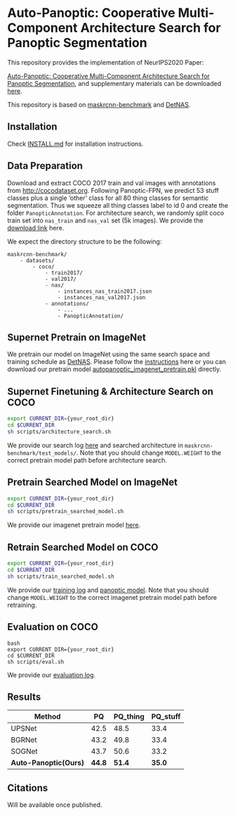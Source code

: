 # Auto-Panoptic: Cooperative Multi-Component Architecture Search for Panoptic Segmentation

This repository provides the implementation of NeurIPS2020 Paper: 

[Auto-Panoptic: Cooperative Multi-Component Architecture Search for Panoptic Segmentation](https://drive.google.com/file/d/16AAx-Rdi4tO22ta0CrFAyMsaaRbgQfCF/view?usp=sharing),
and supplementary materials can be downloaded [here](https://drive.google.com/file/d/1osijWS1HcdZmW0P9Tels3nnAZbXugMRl/view?usp=sharing).

This repository is based on [maskrcnn-benchmark](https://github.com/facebookresearch/maskrcnn-benchmark) and [DetNAS](https://github.com/megvii-model/DetNAS).

## Installation
Check [INSTALL.md](https://github.com/Jacobew/AutoPanoptic/blob/master/INSTALL.md) for installation instructions.


## Data Preparation
Download and extract COCO 2017 train and val images with annotations from http://cocodataset.org. 
Following Panoptic-FPN, we predict 53 stuff classes plus a single ‘other’ class for all 80 thing classes for semantic segmentation. 
Thus we squeeze all thing classes label to id 0 and create the folder `PanopticAnnotation`.
For architecture search, we randomly split coco train set into `nas_train` and `nas_val` set (5k images). 
We provide the [download link](https://drive.google.com/file/d/16JwyqmHHTit6g5BI37DxVeOW5H3IBvS9/view?usp=sharing) here.

We expect the directory structure to be the following:
```
maskrcnn-benchmark/
    - datasets/
        - coco/
            - train2017/
            - val2017/
            - nas/
                - instances_nas_train2017.json
                - instances_nas_val2017.json
            - annotations/  
                - ...
                - PanopticAnnotation/ 
```

## Supernet Pretrain on ImageNet
We pretrain our model on ImageNet using the same search space and training schedule as [DetNAS](https://github.com/megvii-model/DetNAS).
Please follow the [instructions](https://github.com/megvii-model/DetNAS#step-2-supernet-training) here or you can download our pretrain model [autopanoptic_imagenet_pretrain.pkl](https://drive.google.com/file/d/1d6dx5M_vT0dIq33B2roya_C_df9zeP_L/view?usp=sharing) directly.

## Supernet Finetuning & Architecture Search on COCO
```bash
export CURRENT_DIR={your_root_dir}
cd $CURRENT_DIR
sh scripts/architecture_search.sh
```
We provide our search log [here](https://drive.google.com/file/d/1ZSkXjBBjYYO3gLIR0reGpKD0YkpMtu1D/view?usp=sharing) and searched architecture in `maskrcnn-benchmark/test_models/`.
Note that you should change `MODEL.WEIGHT` to the correct pretrain model path before architecture search.

## Pretrain Searched Model on ImageNet
```bash
export CURRENT_DIR={your_root_dir}
cd $CURRENT_DIR
sh scripts/pretrain_searched_model.sh
```
We provide our imagenet pretrain model [here](https://drive.google.com/file/d/1amkCFrHj7JfnJ6YmjGNO_YatmTZl3Lyn/view?usp=sharing).

## Retrain Searched Model on COCO
```bash
export CURRENT_DIR={your_root_dir}
cd $CURRENT_DIR
sh scripts/train_searched_model.sh
```
We provide our [training log](https://drive.google.com/file/d/1uTZ5GZj0YQxl6uirEqagKv7tI29M22zO/view?usp=sharing) and [panoptic model](https://drive.google.com/file/d/15qiYYNUYqpR0UBGDzbX3jz_UQe8V3sxw/view?usp=sharing). 
Note that you should change `MODEL.WEIGHT` to the correct imagenet pretrain model path before retraining.

## Evaluation on COCO
```
bash
export CURRENT_DIR={your_root_dir}
cd $CURRENT_DIR
sh scripts/eval.sh
```
We provide our [evaluation log](https://drive.google.com/file/d/1eTybVn4PErK-b4Csystgjn6ljIYCUvSk/view?usp=sharing).

## Results
| Method  | PQ | PQ_thing | PQ_stuff  |
|----------|--------|-----------|-----------|
| UPSNet |  42.5 | 48.5 | 33.4 |
| BGRNet | 43.2 | 49.8 | 33.4 |
| SOGNet | 43.7 | 50.6 | 33.2 |
| **Auto-Panoptic(Ours)** | **44.8** | **51.4** | **35.0** |

## Citations
Will be available once published.